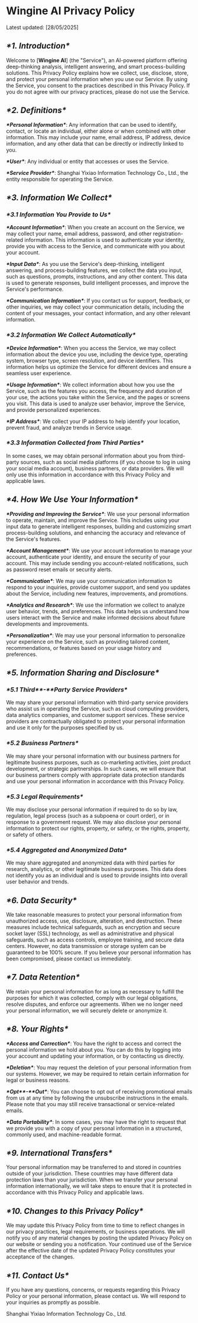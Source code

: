 # Wingine AI Privacy Policy

Latest updated: [28/05/2025]

## ***\*1. Introduction\****

Welcome to [**Wingine AI**] (the "Service"), an AI-powered platform offering deep-thinking analysis, intelligent answering, and smart process-building solutions. This Privacy Policy explains how we collect, use, disclose, store, and protect your personal information when you use our Service. By using the Service, you consent to the practices described in this Privacy Policy. If you do not agree with our privacy practices, please do not use the Service.

## ***\*2. Definitions\****

***\*Personal Information\****: Any information that can be used to identify, contact, or locate an individual, either alone or when combined with other information. This may include your name, email address, IP address, device information, and any other data that can be directly or indirectly linked to you.

***\*User\****: Any individual or entity that accesses or uses the Service.

***\*Service Provider\****: Shanghai Yixiao Information Technology Co., Ltd., the entity responsible for operating the Service.

## ***\*3. Information We Collect\****

### ***\*3.1 Information You Provide to Us\****

***\*Account Information\****: When you create an account on the Service, we may collect your name, email address, password, and other registration-related information. This information is used to authenticate your identity, provide you with access to the Service, and communicate with you about your account.

***\*Input Data\****: As you use the Service's deep-thinking, intelligent answering, and process-building features, we collect the data you input, such as questions, prompts, instructions, and any other content. This data is used to generate responses, build intelligent processes, and improve the Service's performance.

***\*Communication Information\****: If you contact us for support, feedback, or other inquiries, we may collect your communication details, including the content of your messages, your contact information, and any other relevant information.

### ***\*3.2 Information We Collect Automatically\****

***\*Device Information\****: When you access the Service, we may collect information about the device you use, including the device type, operating system, browser type, screen resolution, and device identifiers. This information helps us optimize the Service for different devices and ensure a seamless user experience.

***\*Usage Information\****: We collect information about how you use the Service, such as the features you access, the frequency and duration of your use, the actions you take within the Service, and the pages or screens you visit. This data is used to analyze user behavior, improve the Service, and provide personalized experiences.

***\*IP Address\****: We collect your IP address to help identify your location, prevent fraud, and analyze trends in Service usage.

### ***\*3.3 Information Collected from Third Parties\****

In some cases, we may obtain personal information about you from third-party sources, such as social media platforms (if you choose to log in using your social media account), business partners, or data providers. We will only use this information in accordance with this Privacy Policy and applicable laws.

## ***\*4. How We Use Your Information\****

***\*Providing and Improving the Service\****: We use your personal information to operate, maintain, and improve the Service. This includes using your input data to generate intelligent responses, building and customizing smart process-building solutions, and enhancing the accuracy and relevance of the Service's features.

***\*Account Management\****: We use your account information to manage your account, authenticate your identity, and ensure the security of your account. This may include sending you account-related notifications, such as password reset emails or security alerts.

***\*Communication\****: We may use your communication information to respond to your inquiries, provide customer support, and send you updates about the Service, including new features, improvements, and promotions.

***\*Analytics and Research\****: We use the information we collect to analyze user behavior, trends, and preferences. This data helps us understand how users interact with the Service and make informed decisions about future developments and improvements.

***\*Personalization\****: We may use your personal information to personalize your experience on the Service, such as providing tailored content, recommendations, or features based on your usage history and preferences.

## ***\*5. Information Sharing and Disclosure\****

### ***\*5.1 Third\*******\*-\*******\*Party Service Providers\****

We may share your personal information with third-party service providers who assist us in operating the Service, such as cloud computing providers, data analytics companies, and customer support services. These service providers are contractually obligated to protect your personal information and use it only for the purposes specified by us.

### ***\*5.2 Business Partners\****

We may share your personal information with our business partners for legitimate business purposes, such as co-marketing activities, joint product development, or strategic partnerships. In such cases, we will ensure that our business partners comply with appropriate data protection standards and use your personal information in accordance with this Privacy Policy.

### ***\*5.3 Legal Requirements\****

We may disclose your personal information if required to do so by law, regulation, legal process (such as a subpoena or court order), or in response to a government request. We may also disclose your personal information to protect our rights, property, or safety, or the rights, property, or safety of others.

### ***\*5.4 Aggregated and Anonymized Data\****

We may share aggregated and anonymized data with third parties for research, analytics, or other legitimate business purposes. This data does not identify you as an individual and is used to provide insights into overall user behavior and trends.

## ***\*6. Data Security\****

We take reasonable measures to protect your personal information from unauthorized access, use, disclosure, alteration, and destruction. These measures include technical safeguards, such as encryption and secure socket layer (SSL) technology, as well as administrative and physical safeguards, such as access controls, employee training, and secure data centers. However, no data transmission or storage system can be guaranteed to be 100% secure. If you believe your personal information has been compromised, please contact us immediately.

## ***\*7. Data Retention\****

We retain your personal information for as long as necessary to fulfill the purposes for which it was collected, comply with our legal obligations, resolve disputes, and enforce our agreements. When we no longer need your personal information, we will securely delete or anonymize it.

## ***\*8. Your Rights\****

***\*Access and Correction\****: You have the right to access and correct the personal information we hold about you. You can do this by logging into your account and updating your information, or by contacting us directly.

***\*Deletion\****: You may request the deletion of your personal information from our systems. However, we may be required to retain certain information for legal or business reasons.

***\*Opt\*******\*-\*******\*Out\****: You can choose to opt out of receiving promotional emails from us at any time by following the unsubscribe instructions in the emails. Please note that you may still receive transactional or service-related emails.

***\*Data Portability\****: In some cases, you may have the right to request that we provide you with a copy of your personal information in a structured, commonly used, and machine-readable format.

## ***\*9. International Transfers\****

Your personal information may be transferred to and stored in countries outside of your jurisdiction. These countries may have different data protection laws than your jurisdiction. When we transfer your personal information internationally, we will take steps to ensure that it is protected in accordance with this Privacy Policy and applicable laws.

## ***\*10. Changes to this Privacy Policy\****

We may update this Privacy Policy from time to time to reflect changes in our privacy practices, legal requirements, or business operations. We will notify you of any material changes by posting the updated Privacy Policy on our website or sending you a notification. Your continued use of the Service after the effective date of the updated Privacy Policy constitutes your acceptance of the changes.

## ***\*11. Contact Us\****

If you have any questions, concerns, or requests regarding this Privacy Policy or your personal information, please contact us. We will respond to your inquiries as promptly as possible.

 

Shanghai Yixiao Information Technology Co., Ltd. 